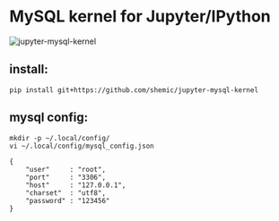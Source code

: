 # MySQL kernel for Jupyter/IPython

![jupyter-mysql-kernel](https://github.com/shemic/jupyter-mysql-kernel/res/jupyter.png)


## install:

```
pip install git+https://github.com/shemic/jupyter-mysql-kernel
```

## mysql config:
```
mkdir -p ~/.local/config/
vi ~/.local/config/mysql_config.json

{
    "user"     : "root",
    "port"     : "3306",
    "host"     : "127.0.0.1",
    "charset"  : "utf8",
    "password" : "123456"
}
```